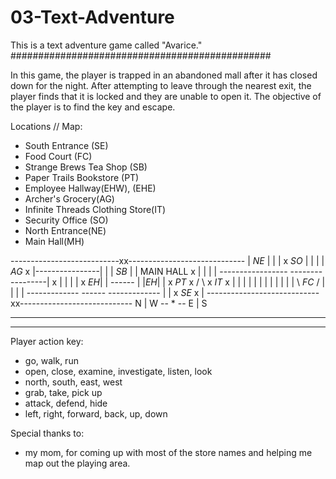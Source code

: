 # 03-Text-Adventure
This is a text adventure game called "Avarice."
###############################################

In this game, the player is trapped in an abandoned
mall after it has closed down for the night. After
attempting to leave through the nearest exit, the 
player finds that it is locked and they are unable 
to open it. The objective of the player is to find 
the key and escape.


Locations // Map:
- South Entrance (SE)
- Food Court (FC)
- Strange Brews Tea Shop (SB)
- Paper Trails Bookstore (PT)
- Employee Hallway(EHW), (EHE)
- Archer's Grocery(AG)
- Infinite Threads Clothing Store(IT)
- Security Office (SO)
- North Entrance(NE)
- Main Hall(MH)

---------------------------xx-----------------------------
                |         *NE*          |                |
                |                       x *SO*           |
                |                       |                |  
*AG*            x                       |----------------|
                |                       | *SB*           |
                |       MAIN HALL       x                |
                |                       |                |
-----------------                       -----------------| 
x   |           |                       |           |    x
*EH*|           |         ------        |           |*EH*|
|   x   *PT*    x        /      \       x   *IT*    x    |
|   |           |       |        |      |           |    |
|   |           |        \ *FC* /       |           |    |
|   -------------         ------        -------------    |
|               x          *SE*         x                |
----------------------------xx----------------------------
     N
     |
W -- * -- E
     |
     S

*********************************************
*********************************************

Player action key:
- go, walk, run 
- open, close, examine, investigate, listen, look
- north, south, east, west
- grab, take, pick up
- attack, defend, hide
- left, right, forward, back, up, down




Special thanks to:
- my mom, for coming up with most of the store names
and helping me map out the playing area.



